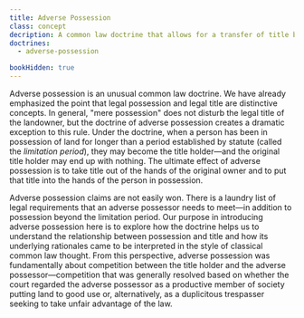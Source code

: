 ```yaml
---
title: Adverse Possession
class: concept
decription: A common law doctrine that allows for a transfer of title by virtue of possession
doctrines:
  - adverse-possession

bookHidden: true
---
```


Adverse possession is an unusual common law doctrine. We have already emphasized the point that legal possession and legal title are distinctive concepts. In general, "mere possession" does not disturb the legal title of the landowner, but the doctrine of adverse possession creates a dramatic exception to this rule. Under the doctrine, when a person has been in possession of land for longer than a period established by statute (called the *limitation period*), they may become the title holder—and the original title holder may end up with nothing. The ultimate effect of adverse possession is to take title out of the hands of the original owner and to put that title into the hands of the person in possession.

Adverse possession claims are not easily won. There is a laundry list of legal requirements that an adverse possessor needs to meet—in addition to possession beyond the limitation period. Our purpose in introducing adverse possession here is to explore how the doctrine helps us to understand the relationship between possession and title and how its underlying rationales came to be interpreted in the style of classical common law thought. From this perspective, adverse possession was fundamentally about competition between the title holder and the adverse possessor—competition that was generally resolved based on whether the court regarded the adverse possessor as a productive member of society putting land to good use or, alternatively, as a duplicitous trespasser seeking to take unfair advantage of the law.